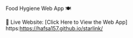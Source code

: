 Food Hygiene Web App 🍽️

 
 🔗 Live Website: [Click Here to View the Web App] https:https://hafsa157.github.io/starlink/
